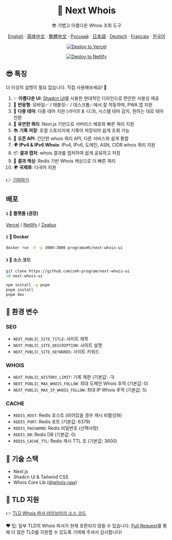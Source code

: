<div align="center">

# 🧪 Next Whois
😎 가볍고 아름다운 Whois 조회 도구

[English](README.md) · [简体中文](README_CN.md) · [繁體中文](README_TW.md) · [Русский](README_RU.md) · [日本語](README_JP.md) · [Deutsch](README_DE.md) · [Français](README_FR.md) · [한국어](README_KR.md)

[![Deploy to Vercel](https://vercel.com/button)](https://vercel.com/import/project?template=https://github.com/zmh-program/next-whois-ui)

[![Deploy to Netlify](https://www.netlify.com/img/deploy/button.svg)](https://app.netlify.com/start/deploy?repository=https://github.com/zmh-program/next-whois-ui)

</div>

## 😎 특징
더 이상의 설명이 필요 없습니다. 직접 사용해보세요! 🥳

1. ✨ **아름다운 UI**: [Shadcn UI](https://ui.shadcn.com)를 사용한 현대적인 디자인으로 편안한 사용성 제공
2. 📱 **반응형**: 모바일✅ / 태블릿✅ / 데스크톱✅에서 잘 작동하며, PWA 앱 지원
3. 🌈 **다중 테마**: 다중 테마 지원 (*라이트 & 다크*), 시스템 테마 감지, 원하는 대로 테마 전환
4. 🚀 **유연한 쿼리**: Next.js 기반으로 서버리스 배포와 빠른 쿼리 지원
5. 📚 **기록 저장**: 로컬 스토리지에 기록이 저장되어 쉽게 조회 가능
6. 📡 **오픈 API**: 간단한 whois 쿼리 API, 다른 서비스와 쉽게 통합
7. 🌍 **IPv4 & IPv6 Whois**: IPv4, IPv6, 도메인, ASN, CIDR whois 쿼리 지원
8. 📦 **결과 캡처**: whois 결과를 캡처하여 쉽게 공유하고 저장
9. 📡 **결과 캐싱**: Redis 기반 Whois 캐싱으로 더 빠른 쿼리
10. 🌍 **국제화**: 다국어 지원

👉 [기여하기](https://github.com/zmh-program/next-whois-ui/pulls)

## 배포
#### `1` 🚀 플랫폼 (권장)
[Vercel](https://vercel.com/import/project?template=https://github.com/zmh-program/next-whois-ui) / [Netlify](https://app.netlify.com/start/deploy?repository=https://github.com/zmh-program/next-whois-ui) / [Zeabur](https://zeabur.com/templates/UHCCCT)
#### `2` 🐳 Docker
```bash
docker run -d -p 3000:3000 programzmh/next-whois-ui
```

#### `3` 🔨 소스 코드
```bash
git clone https://github.com/zmh-program/next-whois-ui
cd next-whois-ui

npm install -g pnpm
pnpm install
pnpm dev
```

## 📏 환경 변수

### SEO
- `NEXT_PUBLIC_SITE_TITLE`: 사이트 제목
- `NEXT_PUBLIC_SITE_DESCRIPTION`: 사이트 설명
- `NEXT_PUBLIC_SITE_KEYWORDS`: 사이트 키워드

### WHOIS
- `NEXT_PUBLIC_HISTORY_LIMIT`: 기록 제한 (기본값: -1)
- `NEXT_PUBLIC_MAX_WHOIS_FOLLOW`: 최대 도메인 Whois 추적 (기본값: 0)
- `NEXT_PUBLIC_MAX_IP_WHOIS_FOLLOW`: 최대 IP Whois 추적 (기본값: 5)

### CACHE
- `REDIS_HOST`: Redis 호스트 (비어있을 경우 캐시 비활성화)
- `REDIS_PORT`: Redis 포트 (기본값: 6379)
- `REDIS_PASSWORD`: Redis 비밀번호 (선택사항)
- `REDIS_DB`: Redis DB (기본값: 0)
- `REDIS_CACHE_TTL`: Redis 캐시 TTL 초 (기본값: 3600)

## 🧠 기술 스택
- Next.js
- Shadcn UI & Tailwind CSS
- Whois Core Lib (@[whois-raw](https://www.npmjs.com/package/whois-raw))

## 💪 TLD 지원
👉 [TLD Whois 파서 라이브러리 소스 코드](./src/lib/whois/lib.ts)

❤ 팁: 일부 TLD의 Whois 파서가 현재 호환되지 않을 수 있습니다. [Pull Request](https://github.com/zmh-program/next-whois-ui/pulls)를 통해 더 많은 TLD를 지원할 수 있도록 기여해 주셔서 감사합니다! 